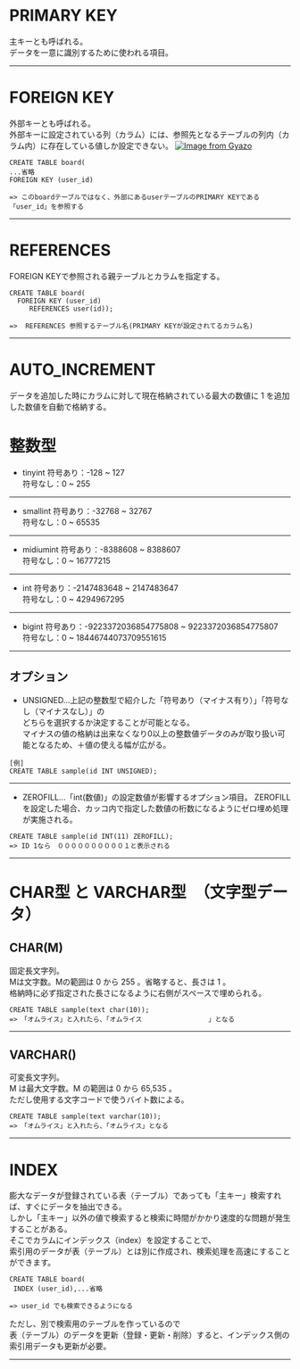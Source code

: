 # PRIMARY KEY
主キーとも呼ばれる。    
データを一意に識別するために使われる項目。
***

# FOREIGN KEY
外部キーとも呼ばれる。   
外部キーに設定されている列（カラム）には、参照先となるテーブルの列内（カラム内）に存在している値しか設定できない。
[![Image from Gyazo](https://i.gyazo.com/d5bcb83568e8237113aa4077da395f58.png)](https://gyazo.com/d5bcb83568e8237113aa4077da395f58)
~~~
CREATE TABLE board(
...省略
FOREIGN KEY (user_id)

=> このboardテーブルではなく、外部にあるuserテーブルのPRIMARY KEYである「user_id」を参照する
~~~~
***

# REFERENCES
FOREIGN KEYで参照される親テーブルとカラムを指定する。
~~~
CREATE TABLE board(
  FOREIGN KEY (user_id)
     REFERENCES user(id));
 
=>  REFERENCES 参照するテーブル名(PRIMARY KEYが設定されてるカラム名)
~~~
***

# AUTO_INCREMENT 
データを追加した時にカラムに対して現在格納されている最大の数値に 1 を追加した数値を自動で格納する。

# 整数型
- tinyint
符号あり：-128 ~ 127   
符号なし：0 ~ 255
***

- smallint
符号あり：-32768 ~ 32767   
符号なし：0 ~ 65535
***

- midiumint
符号あり：-8388608 ~ 8388607   
符号なし：0 ~ 16777215
***

- int
符号あり：-2147483648 ~ 2147483647     
符号なし：0 ~ 4294967295
***

- bigint
符号あり：-9223372036854775808 ~ 9223372036854775807   
符号なし：0 ~ 18446744073709551615
***

## オプション
- UNSIGNED...上記の整数型で紹介した「符号あり（マイナス有り）」「符号なし（マイナスなし）」の   
  どちらを選択するか決定することが可能となる。    
  マイナスの値の格納は出来なくなり0以上の整数値データのみが取り扱い可能となるため、＋値の使える幅が広がる。
~~~
[例]
CREATE TABLE sample(id INT UNSIGNED);
~~~
***

- ZEROFILL...「int(数値)」の設定数値が影響するオプション項目。
  ZEROFILLを設定した場合、カッコ内で指定した数値の桁数になるようにゼロ埋め処理が実施される。
~~~
CREATE TABLE sample(id INT(11) ZEROFILL);
=> ID 1なら　００００００００００１と表示される
~~~
***

# CHAR型 と VARCHAR型　（文字型データ）
## CHAR(M)
固定長文字列。   
Mは文字数。Mの範囲は 0 から 255 。省略すると、長さは 1 。   
格納時に必ず指定された長さになるように右側がスペースで埋められる。
~~~
CREATE TABLE sample(text char(10));
=>　「オムライス」と入れたら、「オムライス　　　　　　　　　　」となる
~~~
***

## VARCHAR()
可変長文字列。   
M は最大文字数。M の範囲は 0 から 65,535 。   
ただし使用する文字コードで使うバイト数による。
~~~
CREATE TABLE sample(text varchar(10));
=>　「オムライス」と入れたら、「オムライス」となる
~~~
***

# INDEX
膨大なデータが登録されている表（テーブル）であっても「主キー」検索すれば、すぐにデータを抽出できる。    
しかし「主キー」以外の値で検索すると検索に時間がかかり速度的な問題が発生することがある。    
そこでカラムにインデックス（index）を設定することで、   
索引用のデータが表（テーブル）とは別に作成され、検索処理を高速にすることができます。    
~~~
CREATE TABLE board(
 INDEX (user_id),...省略

=> user_id でも検索できるようになる
~~~
ただし、別で検索用のテーブルを作っているので    
表（テーブル）のデータを更新（登録・更新・削除）すると、インデックス側の索引用データも更新が必要。
***

## 
